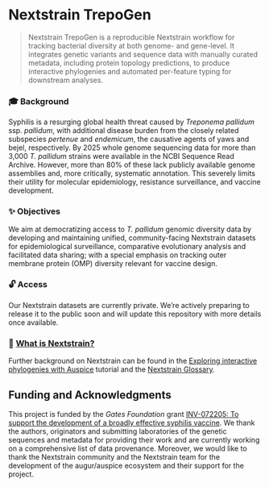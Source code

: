 # Nextstrain TrepoGen

> Nextstrain TrepoGen is a reproducible Nextstrain workflow for tracking bacterial diversity at both genome- and gene-level. It integrates genetic variants and sequence data with manually curated metadata, including protein topology predictions, to produce interactive phylogenies and automated per-feature typing for downstream analyses.

### 🎓 Background

Syphilis is a resurging global health threat caused by _Treponema pallidum_ ssp. _pallidum_, with additional disease burden from the closely related subspecies _pertenue_ and _endemicum_, the causative agents of yaws and bejel, respectively. By 2025 whole genome sequencing data for more than 3,000 _T. pallidum_ strains were available in the NCBI Sequence Read Archive. However, more than 80% of these lack publicly available genome assemblies and, more critically, systematic annotation. This severely limits their utility for molecular epidemiology, resistance surveillance, and vaccine development.

### ✨ Objectives

We aim at democratizing access to _T. pallidum_ genomic diversity data by developing and maintaining unified, community-facing Nextstrain datasets for epidemiological surveillance, comparative evolutionary analysis and facilitated data sharing; with a special emphasis on tracking outer membrane protein (OMP) diversity relevant for vaccine design.

### 🔓 Access

Our Nextstrain datasets are currently private. We’re actively preparing to release it to the public soon and will update this repository with more details once available.

### 🙋 [What is Nextstrain?](https://docs.nextstrain.org/en/latest/learn/about.html)

Further background on Nextstrain can be found in the [Exploring interactive phylogenies with Auspice](https://neherlab.org/201901_krisp_auspice.html) tutorial and the [Nextstrain Glossary](https://docs.nextstrain.org/en/latest/reference/glossary.html).

## Funding and Acknowledgments

This project is funded by the _Gates Foundation_ grant [INV-072205: To support the development of a broadly effective syphilis vaccine](https://www.gatesfoundation.org/about/committed-grants/2024/12/inv-072205). We thank the authors, originators and submitting laboratories of the genetic sequences and metadata for providing their work and are currently working on a comprehensive list of data provenance. Moreover, we would like to thank the Nextstrain community and the Nextstrain team for the development of the augur/auspice ecosystem and their support for the project.